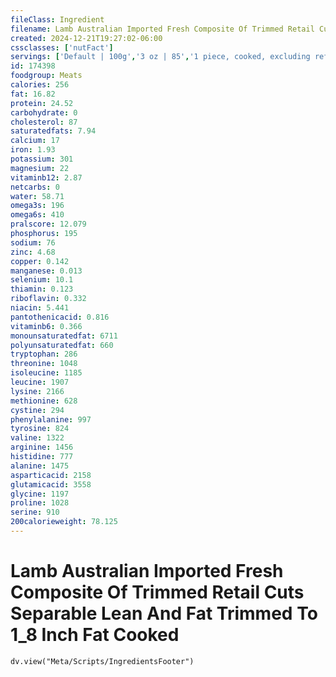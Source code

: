 ```yaml
---
fileClass: Ingredient
filename: Lamb Australian Imported Fresh Composite Of Trimmed Retail Cuts Separable Lean And Fat Trimmed To 1_8 Inch Fat Cooked
created: 2024-12-21T19:27:02-06:00
cssclasses: ['nutFact']
servings: ['Default | 100g','3 oz | 85','1 piece, cooked, excluding refuse (yield from 1 lb raw meat with refuse) | 270']
id: 174398
foodgroup: Meats
calories: 256
fat: 16.82
protein: 24.52
carbohydrate: 0
cholesterol: 87
saturatedfats: 7.94
calcium: 17
iron: 1.93
potassium: 301
magnesium: 22
vitaminb12: 2.87
netcarbs: 0
water: 58.71
omega3s: 196
omega6s: 410
pralscore: 12.079
phosphorus: 195
sodium: 76
zinc: 4.68
copper: 0.142
manganese: 0.013
selenium: 10.1
thiamin: 0.123
riboflavin: 0.332
niacin: 5.441
pantothenicacid: 0.816
vitaminb6: 0.366
monounsaturatedfat: 6711
polyunsaturatedfat: 660
tryptophan: 286
threonine: 1048
isoleucine: 1185
leucine: 1907
lysine: 2166
methionine: 628
cystine: 294
phenylalanine: 997
tyrosine: 824
valine: 1322
arginine: 1456
histidine: 777
alanine: 1475
asparticacid: 2158
glutamicacid: 3558
glycine: 1197
proline: 1028
serine: 910
200calorieweight: 78.125
---
```


# Lamb Australian Imported Fresh Composite Of Trimmed Retail Cuts Separable Lean And Fat Trimmed To 1_8 Inch Fat Cooked

```dataviewjs
dv.view("Meta/Scripts/IngredientsFooter")
```